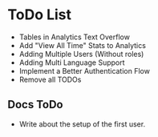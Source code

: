 # ToDo List

- Tables in Analytics Text Overflow
- Add "View All Time" Stats to Analytics
- Adding Multiple Users (Without roles)
- Adding Multi Language Support
- Implement a Better Authentication Flow
- Remove all TODOs

## Docs ToDo

- Write about the setup of the first user.
